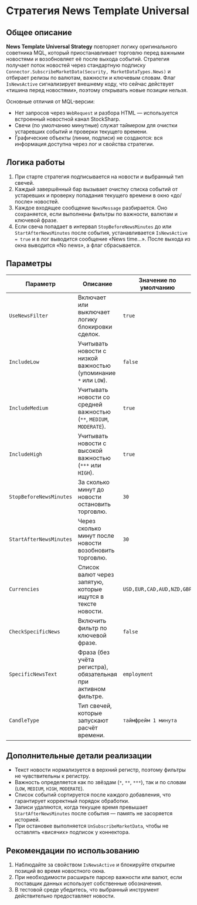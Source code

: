 # Стратегия News Template Universal

## Общее описание
**News Template Universal Strategy** повторяет логику оригинального советника MQL, который приостанавливает торговлю перед
важными новостями и возобновляет её после выхода событий. Стратегия получает поток новостей через стандартную подписку
`Connector.SubscribeMarketData(Security, MarketDataTypes.News)` и отбирает релизы по валютам, важности и ключевым словам.
Флаг `IsNewsActive` сигнализирует внешнему коду, что сейчас действует «тишина перед новостями», поэтому открывать новые
позиции нельзя.

Основные отличия от MQL-версии:

* Нет запросов через `WebRequest` и разбора HTML — используется встроенный новостной канал StockSharp.
* Свечи (по умолчанию минутные) служат таймером для очистки устаревших событий и проверки текущего времени.
* Графические объекты (линии, подписи) не создаются: вся информация доступна через лог и свойства стратегии.

## Логика работы
1. При старте стратегия подписывается на новости и выбранный тип свечей.
2. Каждый завершённый бар вызывает очистку списка событий от устаревших и проверку попадания текущего времени в окно «до/после» новостей.
3. Каждое входящее сообщение `NewsMessage` разбирается. Оно сохраняется, если выполнены фильтры по важности, валютам и ключевой фразе.
4. Если свеча попадает в интервал `StopBeforeNewsMinutes` до или `StartAfterNewsMinutes` после события, устанавливается `IsNewsActive = true` и в лог выводится сообщение «News time...». После выхода из окна выводится «No news», а флаг сбрасывается.

## Параметры
| Параметр | Описание | Значение по умолчанию |
|----------|----------|-----------------------|
| `UseNewsFilter` | Включает или выключает логику блокировки сделок. | `true` |
| `IncludeLow` | Учитывать новости с низкой важностью (упоминание `*` или `LOW`). | `false` |
| `IncludeMedium` | Учитывать новости со средней важностью (`**`, `MEDIUM`, `MODERATE`). | `true` |
| `IncludeHigh` | Учитывать новости с высокой важностью (`***` или `HIGH`). | `true` |
| `StopBeforeNewsMinutes` | За сколько минут до новости остановить торговлю. | `30` |
| `StartAfterNewsMinutes` | Через сколько минут после новости возобновить торговлю. | `30` |
| `Currencies` | Список валют через запятую, которые ищутся в тексте новости. | `USD,EUR,CAD,AUD,NZD,GBP` |
| `CheckSpecificNews` | Включить фильтр по ключевой фразе. | `false` |
| `SpecificNewsText` | Фраза (без учёта регистра), обязательная при активном фильтре. | `employment` |
| `CandleType` | Тип свечей, которые запускают расчёт времени. | `таймфрейм 1 минута` |

## Дополнительные детали реализации
* Текст новости нормализуется в верхний регистр, поэтому фильтры не чувствительны к регистру.
* Важность определяется как по звёздам (`*`, `**`, `***`), так и по словам (`LOW`, `MEDIUM`, `HIGH`, `MODERATE`).
* Список событий сортируется после каждого добавления, что гарантирует корректный порядок обработки.
* Записи удаляются, когда текущее время превышает `StartAfterNewsMinutes` после события — память не засоряется историей.
* При остановке выполняется `UnSubscribeMarketData`, чтобы не оставлять «висячих» подписок у коннектора.

## Рекомендации по использованию
1. Наблюдайте за свойством `IsNewsActive` и блокируйте открытие позиций во время новостного окна.
2. При необходимости расширьте парсер важности или валют, если поставщик данных использует собственные обозначения.
3. В тестовой среде убедитесь, что выбранный инструмент действительно предоставляет новости.
